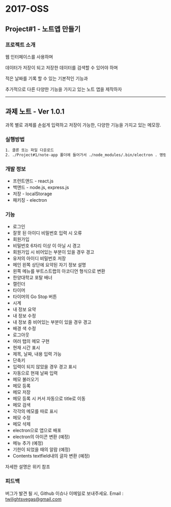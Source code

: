 # **2017-OSS**

## Project#1 - 노트앱 만들기

### 프로젝트 소개
웹 인터페이스를 사용하며

데이터가 저장이 되고 저장한 데이터를 검색할 수 있어야 하며

적은 날짜를 기록 할 수 있는 기본적인 기능과

추가적으로 다른 다양한 기능을 가지고 있는 노트 앱을 제작하자

-------------------------
## 과제 노트 - Ver 1.0.1
과목 별로 과제를 손쉽게 입력하고 저장이 가능한, 다양한 기능을 가지고 있는 메모장.

### 실행방법
```sh
1. 클론 또는 파일 다운로드
2. ./Project#1/note-app 폴더에 들어가서 ./node_modules/.bin/electron . 명령어 실행
```

### 개발 정보
* 프런트앤드 - react.js
* 백앤드 - node.js, express.js
* 저장 - localStorage
* 패키징 - electron


### 기능

* 로그인
* 잘못 된 아이디 비밀번호 입력 시 오류
* 회원가입
* 비밀번호 6자리 이상 이 아닐 시 경고
* 회원가입 시 비어있는 부분이 있을 경우 경고
* 유저의 아이디 비밀번호 저장
* 메인 왼쪽 상단에 요약된 자기 정보 설명
* 왼쪽 메뉴를 부트스트랩의 아코디언 형식으로 변환
* 한양대학교 포탈 배너
* 캘린더
* 타이머
* 타이머의 Go Stop 버튼
* 시계
* 내 정보 요약
* 내 정보 수정
* 내 정보 중 비어있는 부분이 있을 경우 경고
* 배경 색 수정
* 로그아웃
* 여러 탭의 메모 구현
* 현재 시간 표시
* 제목, 날짜, 내용 입력 가능
* 단축키
* 입력이 되지 않았을 경우 경고 표시
* 자동으로 현재 날짜 입력
* 메모 불러오기
* 메모 등록
* 메모 저장
* 메모 등록 시 커서 자동으로 title로 이동
* 메모 검색
* 각각의 메모를 따로 표시
* 메모 수정
* 메모 삭제
* electron으로 앱으로 배포
* electron의 아이콘 변환 (예정)
* 메뉴 추가 (예정)
* 기한이 되었을 때의 알람 (예정)
* Contents textfield내의 글자 변환 (예정)

자세한 설명은 위키 참조

### 피드백

버그가 발견 될 시, Github 이슈나 이메일로 보내주세요. Email : twilightsvegas@gmail.com

